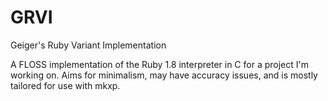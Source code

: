 # GRVI
Geiger's Ruby Variant Implementation

A FLOSS implementation of the Ruby 1.8 interpreter in C for a project I'm working on. Aims for minimalism, may have accuracy issues, and is mostly tailored for use with mkxp.
